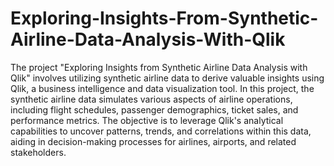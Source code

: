 # Exploring-Insights-From-Synthetic-Airline-Data-Analysis-With-Qlik

The project "Exploring Insights from Synthetic Airline Data Analysis with Qlik" involves utilizing synthetic airline data to derive valuable insights using Qlik, a business intelligence and data visualization tool. 
In this project, the synthetic airline data simulates various aspects of airline operations, including flight schedules, passenger demographics, ticket sales, and performance metrics. The objective is to leverage Qlik's analytical capabilities to uncover patterns, trends, and correlations within this data, aiding in decision-making processes for airlines, airports, and related stakeholders.
